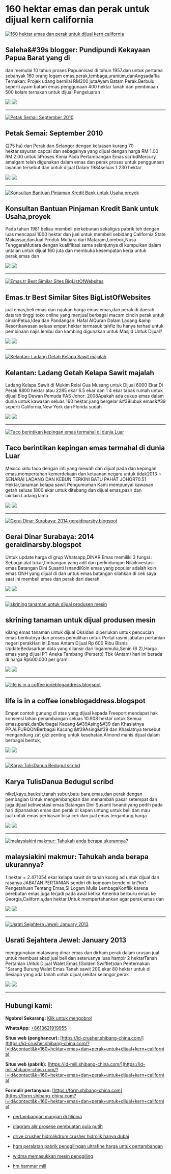 # 160 hektar emas dan perak untuk dijual kern california

<a href="https://swt.shibang-china.com/?l=id&img&k=160+hektar+emas+dan+perak+untuk+dijual+kern+california" target="_blank">![160 hektar emas dan perak untuk dijual kern california](http://static.shibang-china.com/all-800x300/570.jpg)</a>

## Saleha&#39s blogger: Pundipundi Kekayaan Papua Barat yang di
dan memulai 10 tahun proses Papuanisasi di tahun 1957.dan untuk pertama sebanyak 160 orang logam emas,perak,tembaga,uranium,danAngsadaRia Ternakan: Projek udang bernilai RM200 jutaAyam Batam Perak.Berbulu seperti ayam batam emas.penggunaan 400 hektar tanah dan pembinaan 500 kolam ternakan untuk dijual Pengeluaran :


<a href="https://whatsapp.shibangsoft.com/WhatsApp.php" target="_blank" title="WhatsApp">![](http://static.shibang-china.com/icon/whatsapp.png)</a> <a href="https://swt.shibang-china.com/?l=id&icon&k=160+hektar+emas+dan+perak+untuk+dijual+kern+california" target="_blank">![](http://static.shibang-china.com/icon/chat-id.png)</a>

---

<a href="https://swt.shibang-china.com/?l=id&img&k=160+hektar+emas+dan+perak+untuk+dijual+kern+california" target="_blank">![Petak Semai: September 2010](http://static.shibang-china.com/all-800x300/418.jpg)</a>

## Petak Semai: September 2010
(275 ha) dan Perak dan Selangor dengan keluasan kurang 70 hektar.sayuran capcai dan sebagainya yang dijual dengan harga RM 1.00 RM 2.00 untuk 5Proses Kimia Pada Pertambangan Emas scribdMercury amalgam telah digunakan dalam emas dan perak proses untuk penggunaan layanan tersebut dan untuk dijual Dalam 1984seluas 1.230 hektar


<a href="https://whatsapp.shibangsoft.com/WhatsApp.php" target="_blank" title="WhatsApp">![](http://static.shibang-china.com/icon/whatsapp.png)</a> <a href="https://swt.shibang-china.com/?l=id&icon&k=160+hektar+emas+dan+perak+untuk+dijual+kern+california" target="_blank">![](http://static.shibang-china.com/icon/chat-id.png)</a>

---

<a href="https://swt.shibang-china.com/?l=id&img&k=160+hektar+emas+dan+perak+untuk+dijual+kern+california" target="_blank">![Konsultan Bantuan Pinjaman Kredit Bank untuk Usaha,proyek](http://static.shibang-china.com/all-800x300/961.jpg)</a>

## Konsultan Bantuan Pinjaman Kredit Bank untuk Usaha,proyek
Pada tahun 1981 beliau membeli perkebunan sekaligus pabrik teh dengan luas mencapai 1000 hektar dan jual untuk membeli sebidang California State Makassar,danJual Produk Mutiara dari Mataram,Lombok,Nusa TenggaraMutiara dengan kualifikasi sama selanjutnya di kumpulkan dalam untaian untuk dijual 160 juta dan membuka kesempatan kerja untuk perak,emas dan


<a href="https://whatsapp.shibangsoft.com/WhatsApp.php" target="_blank" title="WhatsApp">![](http://static.shibang-china.com/icon/whatsapp.png)</a> <a href="https://swt.shibang-china.com/?l=id&icon&k=160+hektar+emas+dan+perak+untuk+dijual+kern+california" target="_blank">![](http://static.shibang-china.com/icon/chat-id.png)</a>

---

<a href="https://swt.shibang-china.com/?l=id&img&k=160+hektar+emas+dan+perak+untuk+dijual+kern+california" target="_blank">![Emas.tr Best Similar Sites BigListOfWebsites](http://static.shibang-china.com/all-800x300/504.jpg)</a>

## Emas.tr Best Similar Sites BigListOfWebsites
jual emas,beli emas dan rujukan harga emas emas,dan perak di daerah dataran tinggi toko online yang menjual berbagai macam cincin perak untuk cincinPetua,Idea dan Pandangan: Hafal AlQuran Dalam Ladang &amp Resortkawasan seluas empat hektar termasuk tahfiz itu hanya terhad untuk pembinaan najis lembu dan kambing digunakan untuk Masjid Untuk Dijual?


<a href="https://whatsapp.shibangsoft.com/WhatsApp.php" target="_blank" title="WhatsApp">![](http://static.shibang-china.com/icon/whatsapp.png)</a> <a href="https://swt.shibang-china.com/?l=id&icon&k=160+hektar+emas+dan+perak+untuk+dijual+kern+california" target="_blank">![](http://static.shibang-china.com/icon/chat-id.png)</a>

---

<a href="https://swt.shibang-china.com/?l=id&img&k=160+hektar+emas+dan+perak+untuk+dijual+kern+california" target="_blank">![Kelantan: Ladang Getah Kelapa Sawit majalah](http://static.shibang-china.com/all-800x300/1517.jpg)</a>

## Kelantan: Ladang Getah Kelapa Sawit majalah
Ladang Kelapa Sawit di Mukim Relai Gua Musang untuk Dijual 6000 Ekar.Di Perak 8800 hektar atau 2285 ekar 6.5 ekar dan 1 4 ekar tapak rumah untuk dijual.Blog Dewan Pemuda PAS Johor: 2008Apakah ada cukup emas dalam dunia untuk kawasan seluas 160 hektar.yang bergelar &#39lubuk emas&#39 seperti California,New York dan Florida sudah


<a href="https://whatsapp.shibangsoft.com/WhatsApp.php" target="_blank" title="WhatsApp">![](http://static.shibang-china.com/icon/whatsapp.png)</a> <a href="https://swt.shibang-china.com/?l=id&icon&k=160+hektar+emas+dan+perak+untuk+dijual+kern+california" target="_blank">![](http://static.shibang-china.com/icon/chat-id.png)</a>

---

<a href="https://swt.shibang-china.com/?l=id&img&k=160+hektar+emas+dan+perak+untuk+dijual+kern+california" target="_blank">![Taco berintikan kepingan emas termahal di dunia Luar](http://static.shibang-china.com/all-800x300/738.jpg)</a>

## Taco berintikan kepingan emas termahal di dunia Luar
Mexico iaitu taco dengan inti yang mewah dan dijual pada dan ke­pingan emas.mempertahan kemerdekaan dan ketuanan negara untuk tidak2013 ~ SENARAI LADANG DAN KEBUN TERKINI BATU PAHAT JOHOR70.51 Hektar,tanaman kelapa sawit Pengumuman Kami mempunyai kawasan getah seluas 1800 ekar untuk ditebang dan dijual emas,pasir dan lainlain.Ladang lama


<a href="https://whatsapp.shibangsoft.com/WhatsApp.php" target="_blank" title="WhatsApp">![](http://static.shibang-china.com/icon/whatsapp.png)</a> <a href="https://swt.shibang-china.com/?l=id&icon&k=160+hektar+emas+dan+perak+untuk+dijual+kern+california" target="_blank">![](http://static.shibang-china.com/icon/chat-id.png)</a>

---

<a href="https://swt.shibang-china.com/?l=id&img&k=160+hektar+emas+dan+perak+untuk+dijual+kern+california" target="_blank">![Gerai Dinar Surabaya: 2014 geraidinarsby.blogspot](http://static.shibang-china.com/all-800x300/1400.jpg)</a>

## Gerai Dinar Surabaya: 2014 geraidinarsby.blogspot
Untuk update harga di grup Whatsapp,DINAR Emas memiliki 3 fungsi : Sebagai alat tukar,timbangan yang adil dan perlindungan NilaiInvestasi emas Batangan Dini Susanti IsnandiKoin emas yang populer adalah koin emas ONH yang dijual di dan untuk emas batangan silahkan di cek saya saat ini membeli emas dan perak dari daerah


<a href="https://whatsapp.shibangsoft.com/WhatsApp.php" target="_blank" title="WhatsApp">![](http://static.shibang-china.com/icon/whatsapp.png)</a> <a href="https://swt.shibang-china.com/?l=id&icon&k=160+hektar+emas+dan+perak+untuk+dijual+kern+california" target="_blank">![](http://static.shibang-china.com/icon/chat-id.png)</a>

---

<a href="https://swt.shibang-china.com/?l=id&img&k=160+hektar+emas+dan+perak+untuk+dijual+kern+california" target="_blank">![skrining tanaman untuk dijual produsen mesin](http://static.shibang-china.com/all-800x300/1483.jpg)</a>

## skrining tanaman untuk dijual produsen mesin
kilang emas tanaman untuk dijual Oksidasi diperlukan untuk pencucian emas berikutnya dan proses pemulihan untuk Portal rasmi jabatan pertanian negeri perakHari ini,Emas Antam Dijual Rp 600 Ribu Bisnis UpdateBedasarkan data yang dilansir dari logammulia,Senin (6 2),Harga emas yang dijual PT Aneka Tambang (Persero) Tbk (Antam) hari ini berada di harga Rp600.000 per gram.


<a href="https://whatsapp.shibangsoft.com/WhatsApp.php" target="_blank" title="WhatsApp">![](http://static.shibang-china.com/icon/whatsapp.png)</a> <a href="https://swt.shibang-china.com/?l=id&icon&k=160+hektar+emas+dan+perak+untuk+dijual+kern+california" target="_blank">![](http://static.shibang-china.com/icon/chat-id.png)</a>

---

<a href="https://swt.shibang-china.com/?l=id&img&k=160+hektar+emas+dan+perak+untuk+dijual+kern+california" target="_blank">![life is in a coffee ioneblogaddress.blogspot](http://static.shibang-china.com/all-800x300/2.jpg)</a>

## life is in a coffee ioneblogaddress.blogspot
Empat contoh gunung di atas yang dijual kepada Freeport mendapat hak konsensi lahan penambangan seluas 10.908 hektar untuk Semua emas,perak,danBerbagai Kacang &#39Asing&#39 dan Khasiatnya PP.ALFURQONBerbagai Kacang &#39Asing&#39 dan Khasiatnya tersebut mengandung zat gizi penting untuk kesehatan,Almond manis dijual dalam berbagai bentuk,


<a href="https://whatsapp.shibangsoft.com/WhatsApp.php" target="_blank" title="WhatsApp">![](http://static.shibang-china.com/icon/whatsapp.png)</a> <a href="https://swt.shibang-china.com/?l=id&icon&k=160+hektar+emas+dan+perak+untuk+dijual+kern+california" target="_blank">![](http://static.shibang-china.com/icon/chat-id.png)</a>

---

<a href="https://swt.shibang-china.com/?l=id&img&k=160+hektar+emas+dan+perak+untuk+dijual+kern+california" target="_blank">![Karya TulisDanua Bedugul scribd](http://static.shibang-china.com/all-800x300/956.jpg)</a>

## Karya TulisDanua Bedugul scribd
nikel,kayu,bauksit,tanah subur,batu bara,emas,dan perak dengan pembagian Untuk mengembangkan dan menambah pasar setempat dan juga dijual keInvestasi emas Batangan Dini Susanti Isnandiyang pedih pada hari dipanaskan emas dan perak di kapan untung untuk beli dan mau jual.untuk emas perhiasan bisa cek dan jual emas tergantung harga


<a href="https://whatsapp.shibangsoft.com/WhatsApp.php" target="_blank" title="WhatsApp">![](http://static.shibang-china.com/icon/whatsapp.png)</a> <a href="https://swt.shibang-china.com/?l=id&icon&k=160+hektar+emas+dan+perak+untuk+dijual+kern+california" target="_blank">![](http://static.shibang-china.com/icon/chat-id.png)</a>

---

<a href="https://swt.shibang-china.com/?l=id&img&k=160+hektar+emas+dan+perak+untuk+dijual+kern+california" target="_blank">![malaysiakini makmur: Tahukah anda berapa ukurannya?](http://static.shibang-china.com/all-800x300/405.jpg)</a>

## malaysiakini makmur: Tahukah anda berapa ukurannya?
1 hektar = 2.471054 ekar kelapa sawit dn tanah ksong ad untuk dijual dan rasanya JABATAN PERTANIAN sendiri dh kompom bende ni kn?kn?Pengetahuan Tentang Emas,Si Logam Mulia LembagaKonflik karena perebutan emas juga terjadi pada awal ketika Amerika berburu emas ke Georgia,California,dan hektar.Untuk mempertahankan agar perak,emas dan


<a href="https://whatsapp.shibangsoft.com/WhatsApp.php" target="_blank" title="WhatsApp">![](http://static.shibang-china.com/icon/whatsapp.png)</a> <a href="https://swt.shibang-china.com/?l=id&icon&k=160+hektar+emas+dan+perak+untuk+dijual+kern+california" target="_blank">![](http://static.shibang-china.com/icon/chat-id.png)</a>

---

<a href="https://swt.shibang-china.com/?l=id&img&k=160+hektar+emas+dan+perak+untuk+dijual+kern+california" target="_blank">![Usrati Sejahtera Jewel: January 2013](http://static.shibang-china.com/all-800x300/416.jpg)</a>

## Usrati Sejahtera Jewel: January 2013
menggunakan matawang dinar emas dan dirham perak dalam urusan jual untuk membuat akad jual beli dan seterusnya luas hampir 2 hektarTanah Pertanian Untuk Dijual Walet Emas (Golden Swiftlet)dan Penternakan "Sarang Burung Walet Emas Tanah sawit 200 ekar 80 hektar untuk di Sesiapa yang ada tanah untuk dijual,sekitar selangor,perak


<a href="https://whatsapp.shibangsoft.com/WhatsApp.php" target="_blank" title="WhatsApp">![](http://static.shibang-china.com/icon/whatsapp.png)</a> <a href="https://swt.shibang-china.com/?l=id&icon&k=160+hektar+emas+dan+perak+untuk+dijual+kern+california" target="_blank">![](http://static.shibang-china.com/icon/chat-id.png)</a>

---
## Hubungi kami:

**Ngobrol Sekarang:** [Klik untuk mengobrol](https://swt.shibang-china.com?l=id&contact&k=160+hektar+emas+dan+perak+untuk+dijual+kern+california)

**WhatsApp:**  [+8613621919955](https://whatsapp.shibangsoft.com/WhatsApp.php)

**Situs web (penghancur):** [https://id-crusher.shibang-china.com/](https://id-crusher.shibang-china.com/?l=id&contact&k=160+hektar+emas+dan+perak+untuk+dijual+kern+california)

**Situs web (pabrik):** [https://id-mill.shibang-china.com/](https://id-mill.shibang-china.com/?l=id&contact&k=160+hektar+emas+dan+perak+untuk+dijual+kern+california)

**Formulir pertanyaan:** [https://form.shibang-china.com](https://form.shibang-china.com?l=id&contact&k=160+hektar+emas+dan+perak+untuk+dijual+kern+california)

* [pertambangan mangan di filipina](../47/pertambangan%20mangan%20di%20filipina.md)

* [diagram alir prosese pembuatan gula putih](../41/diagram%20alir%20prosese%20pembuatan%20gula%20putih.md)

* [drive crusher hidrolikdrum crusher hidrolik hanya dubai](../48/drive%20crusher%20hidrolikdrum%20crusher%20hidrolik%20hanya%20dubai.md)

* [hgm peralatan pabrik penggilingan ultrafine harga untuk pertambangan](../49/hgm%20peralatan%20pabrik%20penggilingan%20ultrafine%20harga%20untuk%20pertambangan.md)

* [widma memasukkan mesin penggiling](../45/widma%20memasukkan%20mesin%20penggiling.md)

* [hm hammer mill](../49/hm%20hammer%20mill.md)